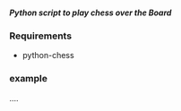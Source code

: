 ##### Python script to play chess over the Board

### Requirements

- python-chess

### example

....
